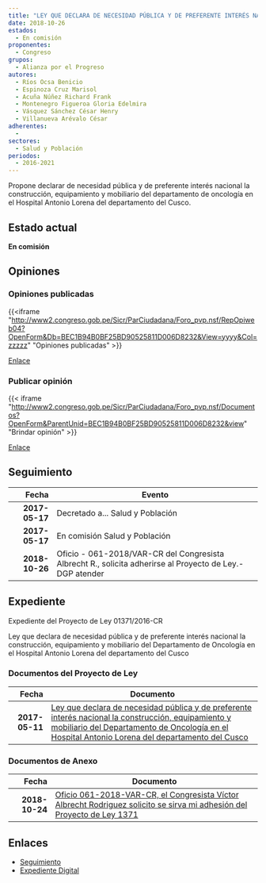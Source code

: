 ```yaml
---
title: "LEY QUE DECLARA DE NECESIDAD PÚBLICA Y DE PREFERENTE INTERÉS NACIONAL LA CONSTRUCCIÓN, EQUIPAMIENTO Y MOBILIARIO DEL DEPARTAMENTO DE ONCOLOGÍA EN EL HOSPITAL ANTONIO LORENA DEL DEPARTAMENTO DEL CUSCO"
date: 2018-10-26
estados: 
  - En comisión
proponentes: 
  - Congreso
grupos: 
  - Alianza por el Progreso
autores: 
  - Ríos Ocsa Benicio
  - Espinoza Cruz Marisol
  - Acuña Núñez Richard Frank
  - Montenegro Figueroa Gloria Edelmira
  - Vásquez Sánchez César Henry
  - Villanueva Arévalo César
adherentes: 
  - 
sectores: 
  - Salud y Población
periodos: 
  - 2016-2021
---
```


Propone declarar de necesidad pública y de preferente interés nacional la construcción, equipamiento y mobiliario del departamento de oncología en el Hospital Antonio Lorena del departamento del Cusco.


## Estado actual

**En comisión**

## Opiniones

### Opiniones publicadas

{{<iframe "http://www2.congreso.gob.pe/Sicr/ParCiudadana/Foro_pvp.nsf/RepOpiweb04?OpenForm&Db=BEC1B94B0BF25BD90525811D006D8232&View=yyyy&Col=zzzzz" "Opiniones publicadas" >}}

[Enlace](http://www2.congreso.gob.pe/Sicr/ParCiudadana/Foro_pvp.nsf/RepOpiweb04?OpenForm&Db=BEC1B94B0BF25BD90525811D006D8232&View=yyyy&Col=zzzzz)
### Publicar opinión

{{< iframe "http://www2.congreso.gob.pe/Sicr/ParCiudadana/Foro_pvp.nsf/Documentos?OpenForm&ParentUnid=BEC1B94B0BF25BD90525811D006D8232&view" "Brindar opinión" >}}

[Enlace](http://www2.congreso.gob.pe/Sicr/ParCiudadana/Foro_pvp.nsf/Documentos?OpenForm&ParentUnid=BEC1B94B0BF25BD90525811D006D8232&view)

## Seguimiento

| Fecha | Evento |
|------:|--------|
| **2017-05-17** | Decretado a... Salud y Población|
| **2017-05-17** | En comisión Salud y Población|
| **2018-10-26** | Oficio - 061-2018/VAR-CR del Congresista Albrecht R., solicita adherirse al Proyecto de Ley.-DGP atender|


## Expediente

Expediente del Proyecto de Ley 01371/2016-CR

Ley que declara de necesidad pública y de preferente interés nacional la construcción, equipamiento y mobiliario del Departamento de Oncología en el Hospital Antonio Lorena del departamento del Cusco


### Documentos del Proyecto de Ley

| Fecha | Documento |
|------:|--------|
| **2017-05-11** | [Ley que declara de necesidad pública y de preferente interés nacional la construcción, equipamiento y mobiliario del Departamento de Oncología en el Hospital Antonio Lorena del departamento del Cusco](http://www.leyes.congreso.gob.pe/Documentos/2016_2021/Proyectos_de_Ley_y_de_Resoluciones_Legislativas/PL0137120170511..pdf) |

### Documentos de Anexo

| Fecha | Documento |
|------:|--------|
| **2018-10-24** | [Oficio 061-2018-VAR-CR, el Congresista Víctor Albrecht Rodriguez solicito se sirva mi adhesión del Proyecto de Ley 1371](http://www.leyes.congreso.gob.pe/Documentos/2016_2021/Adhesiones/Proyectos_de_Ley/OFICIO-061-2018-VAR-CR.pdf) |

## Enlaces 

- [Seguimiento](http://www2.congreso.gob.pe/Sicr/TraDocEstProc/CLProLey2016.nsf/f7fff46988ca05b1052578e100829cc7/9905a2821d996a600525811d0073dc0e?OpenDocument)
- [Expediente Digital](http://www2.congreso.gob.pehttp://www2.congreso.gob.pe/Sicr/TraDocEstProc/CLProLey2016.nsf/f7fff46988ca05b1052578e100829cc7/9905a2821d996a600525811d0073dc0e?OpenDocument&Click=05257FB7005EB655.eb71d0cf91d8294e05256cdf006b5706/$Body/0.1C6C)
